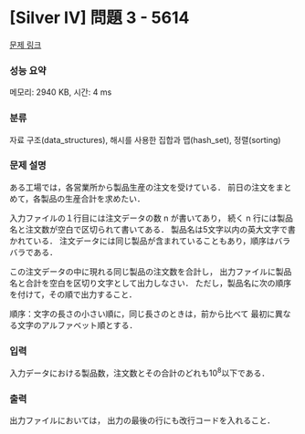 # [Silver IV] 問題 3 - 5614 

[문제 링크](https://www.acmicpc.net/problem/5614) 

### 성능 요약

메모리: 2940 KB, 시간: 4 ms

### 분류

자료 구조(data_structures), 해시를 사용한 집합과 맵(hash_set), 정렬(sorting)

### 문제 설명

<p>ある工場では，各営業所から製品生産の注文を受けている． 前日の注文をまとめて，各製品の生産合計を求めたい．</p>

<p>入力ファイルの１行目には注文データの数 n が書いてあり， 続く n 行には製品名と注文数が空白で区切られて書いてある． 製品名は5文字以内の英大文字で書かれている． 注文データには同じ製品が含まれていることもあり，順序はバラバラである．</p>

<p>この注文データの中に現れる同じ製品の注文数を合計し， 出力ファイルに製品名と合計を空白を区切り文字として出力しなさい． ただし，製品名に次の順序を付けて，その順で出力すること．</p>

<p>順序：文字の長さの小さい順に，同じ長さのときは，前から比べて 最初に異なる文字のアルファベット順とする．</p>

### 입력 

 <p>入力データにおける製品数，注文数とその合計のどれも10<sup>8</sup>以下である．</p>

### 출력 

 <p>出力ファイルにおいては， 出力の最後の行にも改行コードを入れること．</p>


